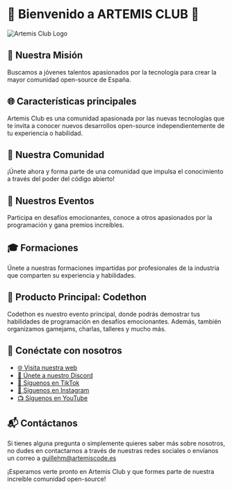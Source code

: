 # 🌟 Bienvenido a ARTEMIS CLUB 🌟

![Artemis Club Logo]([https://artemisclub.es/logo.png](https://artemisclub.es/assets/img/ArtemisClubLogo.png))

## 🎯 Nuestra Misión
Buscamos a jóvenes talentos apasionados por la tecnología para crear la mayor comunidad open-source de España.

## 🌐 Características principales
Artemis Club es una comunidad apasionada por las nuevas tecnologías que te invita a conocer nuevos desarrollos open-source independientemente de tu experiencia o habilidad.

## 🏡 Nuestra Comunidad
¡Únete ahora y forma parte de una comunidad que impulsa el conocimiento a través del poder del código abierto!

## 🎉 Nuestros Eventos
Participa en desafíos emocionantes, conoce a otros apasionados por la programación y gana premios increíbles.

## 🎓 Formaciones
Únete a nuestras formaciones impartidas por profesionales de la industria que comparten su experiencia y habilidades.

## 🚀 Producto Principal: Codethon
Codethon es nuestro evento principal, donde podrás demostrar tus habilidades de programación en desafíos emocionantes. Además, también organizamos gamejams, charlas, talleres y mucho más.

## 🔗 Conéctate con nosotros
- [🌐 Visita nuestra web](https://artemisclub.es)
- [💬 Únete a nuestro Discord](https://discord.gg/qxsZPwzqCH)
- [🎵 Síguenos en TikTok](https://www.tiktok.com/@artemisclub.exe?is_from_webapp=1&sender_device=pc)
- [📸 Síguenos en Instagram](https://www.instagram.com/artemisclub.exe/)
- [📺 Síguenos en YouTube](https://www.youtube.com/channel/UCutmJg5PCrki-QvgjpbK4GA)

## 📬 Contáctanos
Si tienes alguna pregunta o simplemente quieres saber más sobre nosotros, no dudes en contactarnos a través de nuestras redes sociales o envíanos un correo a guillehm@artemiscode.es

¡Esperamos verte pronto en Artemis Club y que formes parte de nuestra increíble comunidad open-source!

